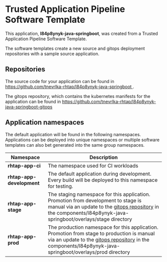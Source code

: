 # Trusted Application Pipeline Software Template

This application, **l84p8ynyk-java-springboot**, was created from a Trusted Application Pipeline Software Template.

The software templates create a new source and gitops deployment repositories with a sample source application. 

## Repositories

The source code for your application can be found in [https://github.com/tnevrlka-rhtap/l84p8ynyk-java-springboot ](https://github.com/tnevrlka-rhtap/l84p8ynyk-java-springboot ).
 
The gitops repository, which contains the kubernetes manifests for the application can be found in 
[https://github.com/tnevrlka-rhtap/l84p8ynyk-java-springboot-gitops ](https://github.com/tnevrlka-rhtap/l84p8ynyk-java-springboot-gitops ) 

## Application namespaces 

The default application will be found in the following namespaces. Applications can be deployed into unique namespaces or multiple software templates can also bet generated into the same group namespaces.  

|  Namespace   |  Description   |  
| -------- | -------- |
| **rhtap-app-ci** | The namespace used for CI workloads |
| **rhtap-app-development** | The default application during development. Every build will be deployed to this namespace for testing. |
| **rhtap-app-stage** | The staging namespace for this application. Promotion from development to stage is manual via an update to the [gitops repository](https://github.com/tnevrlka-rhtap/l84p8ynyk-java-springboot-gitops ) in the components/l84p8ynyk-java-springboot/overlays/stage directory |
| **rhtap-app-prod** | The production namespace for this application. Promotion from stage to production is manual via an update to the [gitops repository](https://github.com/tnevrlka-rhtap/l84p8ynyk-java-springboot-gitops ) in the components/l84p8ynyk-java-springboot/overlays/prod directory |
